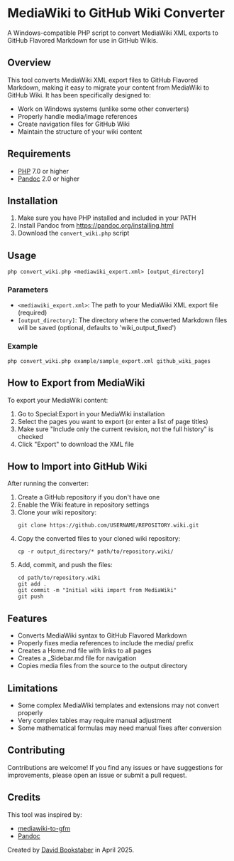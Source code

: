 # MediaWiki to GitHub Wiki Converter

A Windows-compatible PHP script to convert MediaWiki XML exports to GitHub Flavored Markdown for use in GitHub Wikis.

## Overview

This tool converts MediaWiki XML export files to GitHub Flavored Markdown, making it easy to migrate your content from MediaWiki to GitHub Wiki. It has been specifically designed to:

- Work on Windows systems (unlike some other converters)
- Properly handle media/image references
- Create navigation files for GitHub Wiki
- Maintain the structure of your wiki content

## Requirements

- [PHP](https://windows.php.net/download/) 7.0 or higher
- [Pandoc](https://pandoc.org/installing.html) 2.0 or higher

## Installation

1. Make sure you have PHP installed and included in your PATH
2. Install Pandoc from https://pandoc.org/installing.html
3. Download the `convert_wiki.php` script

## Usage

```
php convert_wiki.php <mediawiki_export.xml> [output_directory]
```

### Parameters

- `<mediawiki_export.xml>`: The path to your MediaWiki XML export file (required)
- `[output_directory]`: The directory where the converted Markdown files will be saved (optional, defaults to 'wiki_output_fixed')

### Example

```
php convert_wiki.php example/sample_export.xml github_wiki_pages
```

## How to Export from MediaWiki

To export your MediaWiki content:

1. Go to Special:Export in your MediaWiki installation
2. Select the pages you want to export (or enter a list of page titles)
3. Make sure "Include only the current revision, not the full history" is checked
4. Click "Export" to download the XML file

## How to Import into GitHub Wiki

After running the converter:

1. Create a GitHub repository if you don't have one
2. Enable the Wiki feature in repository settings
3. Clone your wiki repository:
   ```
   git clone https://github.com/USERNAME/REPOSITORY.wiki.git
   ```
4. Copy the converted files to your cloned wiki repository:
   ```
   cp -r output_directory/* path/to/repository.wiki/
   ```
5. Add, commit, and push the files:
   ```
   cd path/to/repository.wiki
   git add .
   git commit -m "Initial wiki import from MediaWiki"
   git push
   ```

## Features

- Converts MediaWiki syntax to GitHub Flavored Markdown
- Properly fixes media references to include the media/ prefix
- Creates a Home.md file with links to all pages
- Creates a _Sidebar.md file for navigation
- Copies media files from the source to the output directory

## Limitations

- Some complex MediaWiki templates and extensions may not convert properly
- Very complex tables may require manual adjustment
- Some mathematical formulas may need manual fixes after conversion

## Contributing

Contributions are welcome! If you find any issues or have suggestions for improvements, please open an issue or submit a pull request.

## Credits

This tool was inspired by:
- [mediawiki-to-gfm](https://github.com/outofcontrol/mediawiki-to-gfm)
- [Pandoc](https://pandoc.org/)

Created by [David Bookstaber](https://github.com/dbookstaber) in April 2025.